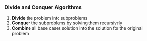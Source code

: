 ### Divide and Conquer Algorithms
1. **Divide** the problem into subproblems
2. **Conquer** the subproblems by solving them recursively
3. **Combine** all base cases solution into the solution for the original problem